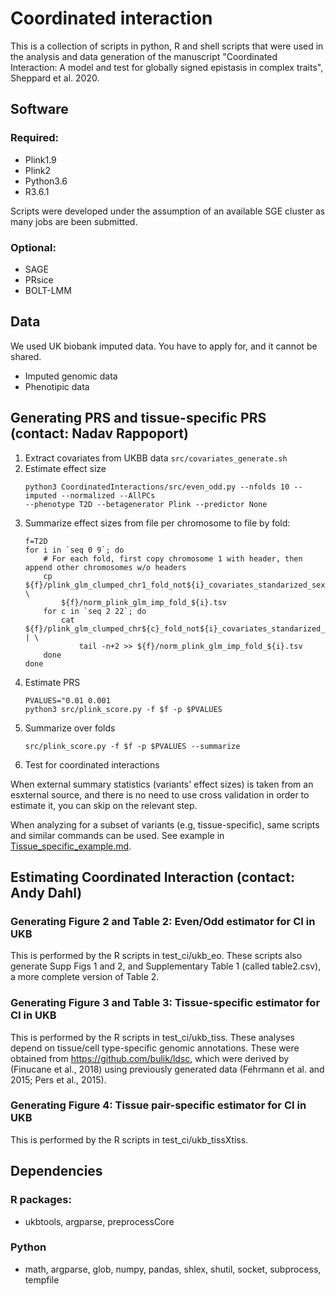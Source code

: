 # Coordinated interaction
This is a collection of scripts in python, R and shell scripts that were used in the analysis and data generation of 
the manuscript "Coordinated Interaction: A model and test for globally signed epistasis in complex traits", Sheppard et al. 2020.

## Software
### Required:
* Plink1.9
* Plink2
* Python3.6
* R3.6.1

Scripts were developed under the assumption of an available SGE cluster as many jobs are been submitted. 

[//]: # (In case this is not the case, please contact the authors.)

### Optional:
* SAGE
* PRsice
* BOLT-LMM

## Data
We used UK biobank imputed data. You have to apply for, and it cannot be shared.
* Imputed genomic data
* Phenotipic data

## Generating PRS and tissue-specific PRS (contact: Nadav Rappoport)
1. Extract covariates from UKBB data `src/covariates_generate.sh`
1. Estimate effect size
    ```shell script
    python3 CoordinatedInteractions/src/even_odd.py --nfolds 10 --imputed --normalized --AllPCs 
    --phenotype T2D --betagenerator Plink --predictor None
    ```
1. Summarize effect sizes from file per chromosome to file by fold: 
    ```shell script
    f=T2D
    for i in `seq 0 9`; do
        # For each fold, first copy chromosome 1 with header, then append other chromosomes w/o headers
        cp ${f}/plink_glm_clumped_chr1_fold_not${i}_covariates_standarized_sex_MAF0.001_*.${f}.glm.logistic \
            ${f}/norm_plink_glm_imp_fold_${i}.tsv
        for c in `seq 2 22`; do
            cat ${f}/plink_glm_clumped_chr${c}_fold_not${i}_covariates_standarized_sex_MAF0.001_*.${f}.glm.logistic | \
                tail -n+2 >> ${f}/norm_plink_glm_imp_fold_${i}.tsv 
        done
    done
    ```
1. Estimate PRS
    ```shell script
    PVALUES="0.01 0.001
    python3 src/plink_score.py -f $f -p $PVALUES
    ```
2. Summarize over folds
    ```shell script
    src/plink_score.py -f $f -p $PVALUES --summarize
    ```
3. Test for coordinated interactions

When external summary statistics (variants' effect sizes) is taken from an esxternal source, and there is no need to 
use cross validation in order to estimate it, you can skip on the relevant step.

When analyzing for a subset of variants (e.g, tissue-specific), same scripts and similar commands can be used. 
See example in [Tissue_specific_example.md](Tissue_specific_example.md). 

## Estimating Coordinated Interaction (contact: Andy Dahl)

### Generating Figure 2 and Table 2: Even/Odd estimator for CI in UKB

This is performed by the R scripts in test_ci/ukb_eo. These scripts also generate Supp Figs 1 and 2, and Supplementary Table 1 (called table2.csv), a more complete version of Table 2.


### Generating Figure 3 and Table 3: Tissue-specific estimator for CI in UKB

This is performed by the R scripts in test_ci/ukb_tiss. These analyses depend on tissue/cell type-specific genomic annotations. These were obtained from https://github.com/bulik/ldsc, which were derived by (Finucane et al., 2018) using previously generated data (Fehrmann et al. and 2015; Pers et al., 2015).


### Generating Figure 4: Tissue pair-specific estimator for CI in UKB

This is performed by the R scripts in test_ci/ukb_tissXtiss.


## Dependencies
### R packages:
* ukbtools, argparse, preprocessCore
### Python
* math, argparse, glob, numpy, pandas, shlex, shutil, socket, subprocess, tempfile
